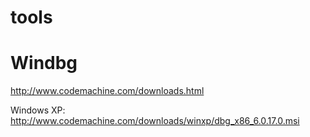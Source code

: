 # tools

# Windbg

http://www.codemachine.com/downloads.html

Windows XP: http://www.codemachine.com/downloads/winxp/dbg_x86_6.0.17.0.msi
